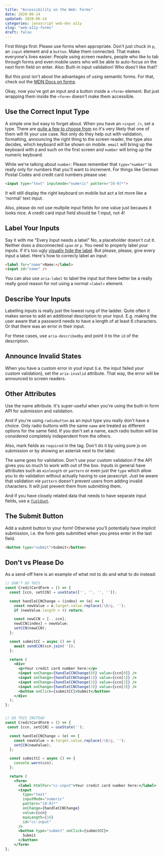 ```yaml
---
title: "Accessibility on the Web: Forms"
date: 2020-06-14
updated: 2020-06-14
categories: javascript web-dev a11y
slug: "web-a11y-forms"
draft: false
---
```



First things first: Please use forms when appropriate. Don't just chuck in `p`, an `input` element and a `button`. Make them connected. That makes everyone's lives easier: People using screen readers, people who like to tab through forms and even mobile users who will be able to auto-focus on the next form field on enter. Also: Built-in input validation! Who does't like that?

But this post isn't about the advantages of using semantic forms. For that, check out the [MDN Docs on forms](https://developer.mozilla.org/en-US/docs/Learn/Forms).

Okay, now you've got an input and a button inside a `<form>` element. But just wrapping them inside the `<form>` doesn't make them accessible.


## Use the Correct Input Type

A simple one but easy to forget about. When you have an `<input />`, set a type. There are [quite a few to choose from](https://developer.mozilla.org/en-US/docs/Web/HTML/Element/Input) so it's very likely that one of them will fit your use case. Not only do they help out with validation, formatting, announcing the right thing to the screen reader, the type also decides, which keyboard will be shown on mobile. `email` will bring up the keyboard with `@` and such on the first screen and `number` will bring up the numeric keyboard.

While we're talking about `number`: Please remember that `type="number"` is really only for numbers that you'll want to increment. For things like German Postal Codes and credit card numbers please use:

```html
<input type="text" inputmode="numeric" pattern="[0-9]*">
```
It will still display the right keyboard on mobile but act a lot more like a 'normal' text input.

Also, please do not use multpile input fields for one value just becaues it looks nice. A credit card input field should be 1 input, not 4!


## Label Your Inputs

Say it with me "Every Input needs a label" No, a placeholder doesn't cut it. Neither does a disconnected `span` or `p`. You need to properly label your inputs. If it's too ugly [visually hide the label](https://github.com/SophieAu/util/blob/master/css/visually-hdden.css). But please, please, give every input a label. Here's how to correcly label an input:

```html
<label for="name">Name:</label>
<input id="name" />
```

You can also use `aria-label` to label the input but there better be a really really good reason for not using a normal `<label>` element.


## Describe Your Inputs

Labelling inputs is really just the lowest rung of the ladder. Quite often it makes sense to add an additional description to your input. E.g. making the user aware that a password needs to have a length of at least 6 characters. Or that there was an error in their input.

For these cases, use `aria-describedby` and point it to the `id` of the description.


## Announce Invalid States

When you have a custom error in yout input (i.e. the input failed your custom validation), set the `aria-invalid` attribute. That way, the error will be announced to screen readers.


## Other Attributes

Use the name attribute. It's super-useful when you're using the built-in form API for submission and validation.

And if you're using `radiobutton` as an input type you really don't have a choice. Only radio buttons with the same `name` are treated as different options for the same field. If you don't set a name, each radio button will be considered completely independent from the others.

Also, mark fields as `required` in the tag. Don't do it by using pure js on submission or by showing an asterisk next to the label.

The same goes for validation. Don't use your custom validation if the API gives you so much to work with out of the box. Inputs in general have attributes such as `minlength` or `pattern` or even just the `type` which allow you to do validation without actually having to use javascript. Just be aware that validation vie `pattern` doesn't prevent users from adding invalid characters. It will just prevent them from submitting them.

And if you have closely related data that needs to have separate input fields, use a [`fieldset`](https://developer.mozilla.org/en-US/docs/Web/HTML/Element/fieldset).


## The Submit Button

Add a submit button to your form! Otherwise you'll potentially have implicit submission, i.e. the form gets submitted when you press enter in the last field.

```html
<button type="submit">Submit</button>
```


## Don't vs Please Do

As a send-off here is an example of what not to do and what to do instead:

```jsx
// DON'T DO THIS
const CreditCardForm = () => {
  const [ccn, setCCN] = useState(['', '', '', '']);

  const handleCCNChange = (index) => (e) => {
    const newValue = e.target.value.replace(/\D/g, '');
    if (newValue.length > 4) return;

    const newCCN = [...ccn];
    newCCN[index] = newValue;
    setCCN(newCCN);
  };

  const submitCC = async () => {
    await sendCCN(ccn.join(''));
  };

  return (
    <div>
      <p>Your credit card number here:</p>
      <input onChange={handleCCNChange(0)} value={ccn[0]} />
      <input onChange={handleCCNChange(1)} value={ccn[1]} />
      <input onChange={handleCCNChange(2)} value={ccn[2]} />
      <input onChange={handleCCNChange(3)} value={ccn[3]} />
      <button onClick={submitCC}>Submit</button>
    </div>
  );
};


// DO THIS INSTEAD
const CreditCardForm = () => {
 const [ccn, setCCN] = useState('');

  const handleCCNChange = (e) => {
    const newValue = e.target.value.replace(/\D/g, '');
    setCCN(newValue);
  };

  const submitCC = async () => {
    console.warn(ccn);
  };

  return (
    <form>
      <label htmlFor="cc-input">Your credit card number here:</label>
      <input
        type="text"
        inputMode="numeric"
        pattern="[0-9]*"
        onChange={handleCCNChange}
        value={ccn}
        maxLength={16}
        id="cc-input"
      />
      <button type="submit" onClick={submitCC}>
        Submit
      </button>
    </form>
};
```
